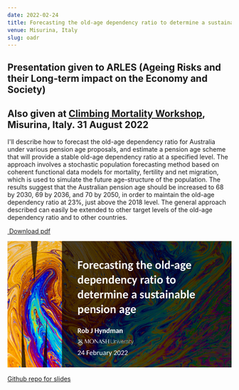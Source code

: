 ```yaml
---
date: 2022-02-24
title: Forecasting the old-age dependency ratio to determine a sustainable pension age
venue: Misurina, Italy
slug: oadr
---
```


## Presentation given to ARLES (Ageing Risks and their Long-term impact on the Economy and Society)
## Also given at [Climbing Mortality Workshop](https://selectprin.github.io/Meeting3.html), Misurina, Italy. 31 August 2022

I'll describe how to forecast the old-age dependency ratio for Australia under various pension age proposals, and estimate a pension age scheme that will provide a stable old-age dependency ratio at a specified level. The approach involves a stochastic population forecasting method based on coherent functional data models for mortality, fertility and net migration, which is used to simulate the future age-structure of the population. The results suggest that the Australian pension age should be increased to 68 by 2030, 69 by 2036, and 70 by 2050, in order to maintain the old-age dependency ratio at 23%, just above the 2018 level. The general approach described can easily be extended to other target levels of the old-age dependency ratio and to other countries.

<a href="https://github.com/robjhyndman/pension_age_talk/raw/main/PensionAge.pdf" class="badge badge-small badge-red"><i class="fa fa-file-pdf-o"></i>&nbsp;Download pdf</a>

<a href="https://github.com/robjhyndman/pension_age_talk/raw/main/PensionAge.pdf">
<img src = "/img/pension_age_talk.png" width=600>
</a>

[Github repo for slides](https://github.com/robjhyndman/pension_age_talk)
